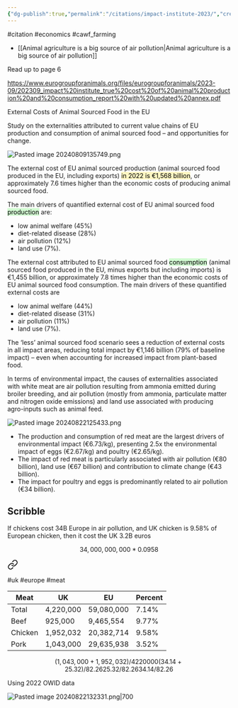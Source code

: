 ```yaml
---
{"dg-publish":true,"permalink":"/citations/impact-institute-2023/","created":"2024-08-09T13:56:26.977+01:00","updated":"2025-09-28T23:41:36.327+01:00"}
---
```


#citation #economics  #cawf_farming 

- [[Animal agriculture is a big source of air pollution\|Animal agriculture is a big source of air pollution]]

Read up to page 6

https://www.eurogroupforanimals.org/files/eurogroupforanimals/2023-09/202309_impact%20institute_true%20cost%20of%20animal%20production%20and%20consumption_report%20with%20updated%20annex.pdf

External Costs of Animal Sourced Food in the EU 

Study on the externalities attributed to current value chains of EU production and consumption of animal sourced food – and opportunities for change.

![Pasted image 20240809135749.png](/img/user/Pasted%20image%2020240809135749.png)

The external cost of EU animal sourced production (animal sourced food produced in the EU, including exports) <mark style="background: #FFF3A3A6;">in 2022 is €1,568 billion</mark>, or approximately 7.6 times higher than the economic costs of producing animal sourced food. 

The main drivers of quantified external cost of EU animal sourced food <mark style="background: #BBFABBA6;">production</mark> are: 
- low animal welfare (45%)
- diet-related disease (28%)
- air pollution (12%)
- land use (7%).

The external cost attributed to EU animal sourced food <mark style="background: #BBFABBA6;">consumption</mark> (animal sourced food produced in the EU, minus exports but including imports) is €1,455 billion, or approximately 7.8 times higher than the economic costs of EU animal sourced food consumption. The main drivers of these quantified external costs are 
- low animal welfare (44%)
- diet-related disease (31%)
- air pollution (11%)
- land use (7%).

The ‘less’ animal sourced food scenario sees a reduction of external costs in all impact areas, reducing total impact by €1,146 billion (79% of baseline impact) – even when accounting for increased impact from plant-based food.

In terms of environmental impact, the causes of externalities associated with white meat are air pollution resulting from ammonia emitted during broiler breeding, and air pollution (mostly from ammonia, particulate matter and nitrogen oxide emissions) and land use associated with producing agro-inputs such as animal feed.

![Pasted image 20240822125433.png](/img/user/Pasted%20image%2020240822125433.png)

- The production and consumption of red meat are the largest drivers of environmental impact (€6.73/kg), presenting 2.5x the environmental impact of eggs (€2.67/kg) and poultry (€2.65/kg). 
- The impact of red meat is particularly associated with air pollution (€80 billion), land use (€67 billion) and contribution to climate change (€43 billion). 
- The impact for poultry and eggs is predominantly related to air pollution (€34 billion).

## Scribble

If chickens cost 34B Europe in air pollution, and UK chicken is 9.58% of European chicken, then it cost the UK 3.2B euros

```math
34,000,000,000*0.0958
```


<div class="transclusion internal-embed is-loaded"><a class="markdown-embed-link" href="/how-does-uk-meat-consumption-and-production-differ-from-europe/" aria-label="Open link"><svg xmlns="http://www.w3.org/2000/svg" width="24" height="24" viewBox="0 0 24 24" fill="none" stroke="currentColor" stroke-width="2" stroke-linecap="round" stroke-linejoin="round" class="svg-icon lucide-link"><path d="M10 13a5 5 0 0 0 7.54.54l3-3a5 5 0 0 0-7.07-7.07l-1.72 1.71"></path><path d="M14 11a5 5 0 0 0-7.54-.54l-3 3a5 5 0 0 0 7.07 7.07l1.71-1.71"></path></svg></a><div class="markdown-embed">




#uk #europe #meat 


| Meat    | UK        | EU         | Percent |
| ------- | --------- | ---------- | ------- |
| Total   | 4,220,000 | 59,080,000 | 7.14%   |
| Beef    | 925,000   | 9,465,554  | 9.77%   |
| Chicken | 1,952,032 | 20,382,714 | 9.58%   |
| Pork    | 1,043,000 | 29,635,938 | 3.52%   |

```math
(1,043,000+1,952,032)/4220000
(34.14+25.32)/82.26
25.32/82.26
34.14/82.26
```
Using 2022 OWID data

![Pasted image 20240822132331.png|700](/img/user/Pasted%20image%2020240822132331.png)

</div></div>
 

